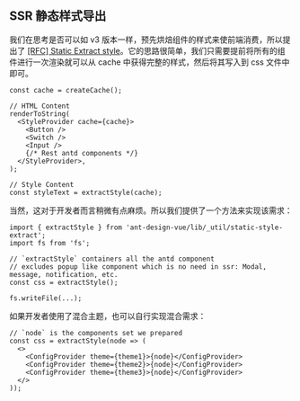 ## SSR 静态样式导出

我们在思考是否可以如 v3 版本一样，预先烘焙组件的样式来使前端消费，所以提出了 [\[RFC\] Static Extract style](https://github.com/ant-design/ant-design/discussions/40985)。它的思路很简单，我们只需要提前将所有的组件进行一次渲染就可以从 cache 中获得完整的样式，然后将其写入到 css 文件中即可。

```tsx
const cache = createCache();

// HTML Content
renderToString(
  <StyleProvider cache={cache}>
    <Button />
    <Switch />
    <Input />
    {/* Rest antd components */}
  </StyleProvider>,
);

// Style Content
const styleText = extractStyle(cache);
```

当然，这对于开发者而言稍微有点麻烦。所以我们提供了一个方法来实现该需求：

```tsx
import { extractStyle } from 'ant-design-vue/lib/_util/static-style-extract';
import fs from 'fs';

// `extractStyle` containers all the antd component
// excludes popup like component which is no need in ssr: Modal, message, notification, etc.
const css = extractStyle();

fs.writeFile(...);
```

如果开发者使用了混合主题，也可以自行实现混合需求：

```tsx
// `node` is the components set we prepared
const css = extractStyle(node => (
  <>
    <ConfigProvider theme={theme1}>{node}</ConfigProvider>
    <ConfigProvider theme={theme2}>{node}</ConfigProvider>
    <ConfigProvider theme={theme3}>{node}</ConfigProvider>
  </>
));
```
